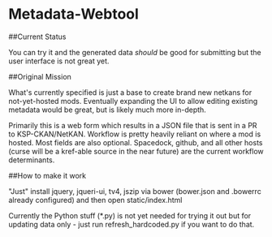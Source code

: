 # Metadata-Webtool


##Current Status

You can try it and the generated data *should* be good for submitting but the user interface is not great yet.


##Original Mission

What's currently specified is just a base to create brand new netkans for not-yet-hosted mods. Eventually expanding the UI to allow editing existing metadata would be great, but is likely much more in-depth.

Primarily this is a web form which results in a JSON file that is sent in a PR to KSP-CKAN/NetKAN. Workflow is pretty heavily reliant on where a mod is hosted. Most fields are also optional.
Spacedock, github, and all other hosts (curse will be a kref-able source in the near future) are the current workflow determinants.


##How to make it work


"Just" install jquery, jqueri-ui, tv4, jszip via bower (bower.json and .bowerrc already configured) and then open static/index.html

Currently the Python stuff (*.py) is not yet needed for trying it out but for updating data only - just run refresh_hardcoded.py if you want to do that.
